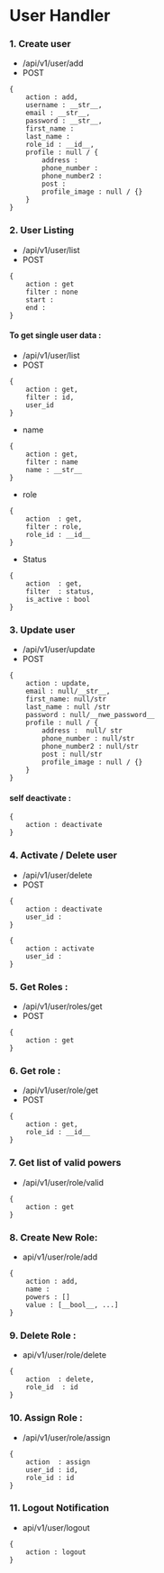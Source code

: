 # User Handler 

### 1. Create user 
- /api/v1/user/add
- POST
```
{
    action : add,
    username : __str__,
    email : __str__,
    password : __str__,
    first_name : 
    last_name :
    role_id : __id__,
    profile : null / {
        address : 
        phone_number : 
        phone_number2 :
        post :
        profile_image : null / {}
    }
}
```

### 2. User Listing 
- /api/v1/user/list
- POST
```
{
    action : get
    filter : none
    start : 
    end : 
}
```

#### To get single user data  : 
- /api/v1/user/list
- POST
```
{
    action : get,
    filter : id,
    user_id
}
```

- name 
```
{
    action : get,
    filter : name
    name : __str__
}
```

- role  
```
{
    action  : get,
    filter : role,
    role_id : __id__
}
```

- Status
```
{
    action  : get,
    filter  : status,
    is_active : bool
}
```


### 3. Update user 
- /api/v1/user/update
- POST
```
{
    action : update,
    email : null/__str__,
    first_name: null/str
    last_name : null /str
    password : null/__nwe_password__
    profile : null / {
        address :  null/ str
        phone_number : null/str
        phone_number2 : null/str
        post : null/str
        profile_image : null / {}
    }
}
```

#### self deactivate : 
```
{
    action : deactivate
}
```

### 4. Activate / Delete user 
- /api/v1/user/delete
- POST
```
{
    action : deactivate
    user_id : 
}
```

```
{
    action : activate
    user_id : 
}
```

### 5. Get Roles : 
- /api/v1/user/roles/get
- POST
```
{
    action : get
}
```

### 6. Get role : 
- /api/v1/user/role/get
- POST
```
{
    action : get,
    role_id : __id__
}
```

### 7. Get list of valid powers
- /api/v1/user/role/valid
```
{
    action : get
}
```

### 8. Create New Role: 
- api/v1/user/role/add
```
{
    action : add,
    name : 
    powers : []
    value : [__bool__, ...]
}
```

### 9. Delete Role : 
- api/v1/user/role/delete
```
{
    action  : delete,
    role_id  : id
}
```

### 10. Assign Role : 
- /api/v1/user/role/assign
```
{
    action  : assign 
    user_id : id,
    role_id : id
}
```

### 11. Logout Notification 
- api/v1/user/logout
```
{
    action : logout
}
```